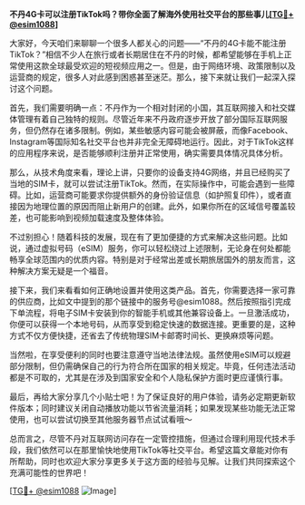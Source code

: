 **不丹4G卡可以注册TikTok吗？带你全面了解海外使用社交平台的那些事儿[[TG💪+ @esim1088](https://t.me/s/esim1088)]**

大家好，今天咱们来聊聊一个很多人都关心的问题——“不丹的4G卡能不能注册TikTok？”相信不少人在旅行或者长期居住在不丹的时候，都希望能够在手机上正常使用这款全球最受欢迎的短视频应用之一。但是，由于网络环境、政策限制以及运营商的规定，很多人对此感到困惑甚至迷茫。那么，接下来就让我们一起深入探讨这个问题。

首先，我们需要明确一点：不丹作为一个相对封闭的小国，其互联网接入和社交媒体管理有着自己独特的规则。尽管近年来不丹政府逐步开放了部分国际互联网服务，但仍然存在诸多限制。例如，某些敏感内容可能会被屏蔽，而像Facebook、Instagram等国际知名社交平台也并非完全无障碍地运行。因此，对于TikTok这样的应用程序来说，是否能够顺利注册并正常使用，确实需要具体情况具体分析。

那么，从技术角度来看，理论上讲，只要你的设备支持4G网络，并且已经购买了当地的SIM卡，就可以尝试注册TikTok。然而，在实际操作中，可能会遇到一些障碍。比如，运营商可能要求你提供额外的身份验证信息（如护照复印件），或者直接因为地理位置的原因而阻止新用户的创建。此外，如果你所在的区域信号覆盖较差，也可能影响到视频加载速度及整体体验。

不过别担心！随着科技的发展，现在有了更加便捷的方式来解决这些问题。比如说，通过虚拟号码（eSIM）服务，你可以轻松绕过上述限制，无论身在何处都能畅享全球范围内的优质内容。特别是对于经常出差或长期旅居国外的朋友而言，这种解决方案无疑是一个福音。

接下来，我们来看看如何正确地设置并使用这类产品。首先，你需要选择一家可靠的供应商，比如文中提到的那个链接中的服务号@esim1088。然后按照指引完成下单流程，将电子SIM卡安装到你的智能手机或其他兼容设备上。一旦激活成功，你便可以获得一个本地号码，从而享受到稳定快速的数据连接。更重要的是，这种方式不仅方便快捷，还省去了传统物理SIM卡邮寄时间长、更换麻烦等问题。

当然啦，在享受便利的同时也要注意遵守当地法律法规。虽然使用eSIM可以规避部分限制，但仍需确保自己的行为符合所在国家的相关规定。毕竟，任何违法活动都是不可取的，尤其是在涉及到国家安全和个人隐私保护方面时更应谨慎行事。

最后，再给大家分享几个小贴士吧！为了保证良好的用户体验，请务必定期更新软件版本；同时建议关闭自动播放功能以节省流量消耗；如果发现某些功能无法正常使用，也可以尝试切换至其他服务器节点试试看哦～

总而言之，尽管不丹对互联网访问存在一定管控措施，但通过合理利用现代技术手段，我们依然可以在那里愉快地使用TikTok等社交平台。希望这篇文章能对你有所帮助，同时也欢迎大家分享更多关于这方面的经验与见解。让我们共同探索这个充满可能性的世界吧！

[[TG💪+ @esim1088](https://t.me/s/esim1088) ![Image](https://i.postimg.cc/4NQfJmqS/Snipaste-2025-05-13-00-14-12.png)]